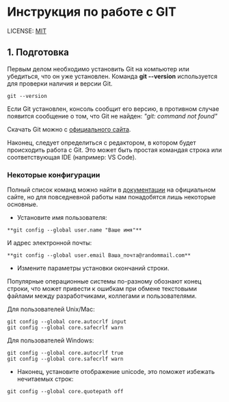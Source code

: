 # Инструкция по работе с GIT

LICENSE: [MIT](license.md)

## 1. Подготовка

Первым делом необходимо установить Git на компьютер или убедиться, что он уже установлен. Команда **git --version** используется для проверки наличия и версии Git.

```
git --version
```

Если Git установлен, консоль сообщит его версию, в противном случае появится сообщение о том, что Git не найден: *"git: command not found"*

Скачать Git можно с [официального сайта](https://git-scm.com/).

Наконец, следует определиться с редактором, в котором будет происходить работа с Git. Это может быть простая командая строка или соответствующая IDE (например: VS Code).

### Некоторые конфигурации

Полный список команд можно найти в [документации](https://git-scm.com/docs/git#_git_commands) на официальном сайте, но для повседневной работы нам понадобятся лишь некоторые основные.

- Установите имя пользователя:

```
**git config --global user.name "Ваше имя"**
```

И адрес электронной почты: 

```
**git config --global user.email Ваша_почта@randommail.com**
```

- Измените параметры установки окончаний строки.

Популярные операционные системы по-разному обознают конец строки, что может привести к ошибкам при обмене текстовыми файлами между разработчиками, коллегами и пользователями. 

Для пользователей Unix/Mac:

```
git config --global core.autocrlf input
git config --global core.safecrlf warn
```

Для пользователей Windows:

```
git config --global core.autocrlf true
git config --global core.safecrlf warn
```

- Наконец, установите отображение unicode, это поможет избежать нечитаемых строк: 

```
git config --global core.quotepath off
```

